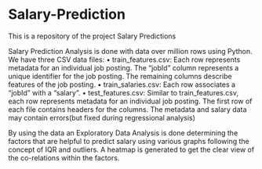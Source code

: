 # Salary-Prediction
This is a repository of the project Salary Predictions

Salary Prediction Analysis is done with data over million rows using Python.
We have three CSV data files:
• train_features.csv: Each row represents metadata for an individual job posting.
The “jobId” column represents a unique identifier for the job posting. The remaining columns describe features of the job posting.
• train_salaries.csv: Each row associates a “jobId” with a “salary”.
• test_features.csv: Similar to train_features.csv, each row represents metadata for an individual job posting.
The first row of each file contains headers for the columns. The metadata and salary data may contain errors(but fixed during regressional analysis)

By using the data an Exploratory Data Analysis is done determining the factors that are helpful to predict salary using various graphs following the 
concept of IQR and outliers. 
A heatmap is generated to get the clear view of the co-relations within the factors.
